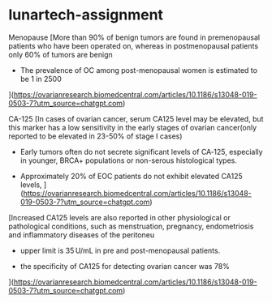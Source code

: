 # lunartech-assignment

Menopause
[More than 90% of benign tumors are found in premenopausal patients who have been operated on, whereas in postmenopausal patients only 60% of tumors are benign


- The prevalence of OC among post-menopausal women is estimated to be 1 in 2500

](https://ovarianresearch.biomedcentral.com/articles/10.1186/s13048-019-0503-7?utm_source=chatgpt.com)

CA-125
[In cases of ovarian cancer, serum CA125 level may be elevated, but this marker has a low sensitivity in the early stages of ovarian cancer(only reported to be elevated in 23-50% of stage I cases)

- Early tumors often do not secrete significant levels of CA‑125, especially in younger, BRCA+ populations or non-serous histological types.

- Approximately 20% of EOC patients do not exhibit elevated CA125 levels, ](https://ovarianresearch.biomedcentral.com/articles/10.1186/s13048-019-0503-7?utm_source=chatgpt.com)

[Increased CA125 levels are also reported in other physiological or pathological conditions, such as menstruation, pregnancy, endometriosis and inflammatory diseases of the peritoneu

- upper limit is 35 U/mL in pre and post-menopausal patients.

- the specificity of CA125 for detecting ovarian cancer was 78% 

](https://ovarianresearch.biomedcentral.com/articles/10.1186/s13048-019-0503-7?utm_source=chatgpt.com)
